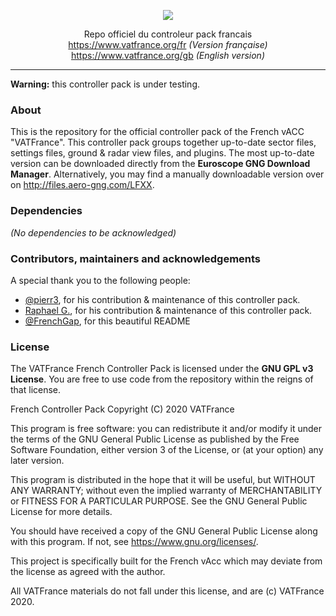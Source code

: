 <p align="center"><img src="https://raw.githubusercontent.com/VATFrance/VATFrance-Graphics-Standards-Manual/master/VATFrance_WIDE_ALT.png" width="auto"></p>

<p align="center">Repo officiel du controleur pack francais<br>
<a href="https://www.vatfrance.org/fr" target="_blank">https://www.vatfrance.org/fr</a> <i>(Version française)</i><br>
<a href="https://www.vatfrance.org/gb" target="_blank">https://www.vatfrance.org/gb</a> <i>(English version)</i>
</p>

---

**Warning:** this controller pack is under testing.

### About

This is the repository for the official controller pack of the French vACC "VATFrance". This controller pack groups together up-to-date sector files, settings files, ground & radar view files, and plugins. The most up-to-date version can be downloaded directly from the **Euroscope GNG Download Manager**. Alternatively, you may find a manually downloadable version over on http://files.aero-gng.com/LFXX.

### Dependencies

*(No dependencies to be acknowledged)*


### Contributors, maintainers and acknowledgements

A special thank you to the following people:
- [@pierr3](https://github.com/pierr3), for his contribution & maintenance of this controller pack.
- [Raphael G.](#), for his contribution & maintenance of this controller pack.
- [@FrenchGap](https://github.com/FrenchGap), for this beautiful README


### License

The VATFrance French Controller Pack is licensed under the **GNU GPL v3 License**. You are free to use code from the repository within the reigns of that license. 

French Controller Pack
Copyright (C) 2020  VATFrance

This program is free software: you can redistribute it and/or modify
it under the terms of the GNU General Public License as published by
the Free Software Foundation, either version 3 of the License, or
(at your option) any later version.

This program is distributed in the hope that it will be useful,
but WITHOUT ANY WARRANTY; without even the implied warranty of
MERCHANTABILITY or FITNESS FOR A PARTICULAR PURPOSE.  See the
GNU General Public License for more details.

You should have received a copy of the GNU General Public License
along with this program.  If not, see <https://www.gnu.org/licenses/>.

This project is specifically built for the French vAcc which may deviate from the license as agreed with the author.

All VATFrance materials do not fall under this license, and are (c) VATFrance 2020.
